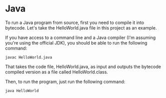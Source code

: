 # Java
To run a Java program from source, first you need to compile it into bytecode. Let's take the HelloWorld.java file in this project as an example.

If you have access to a command line and a Java compiler (I'm assuming you're using the official JDK), you should be able to run the following command:

```
javac HelloWorld.java
```

That takes the code file, HelloWorld.java, as input and outputs the bytecode compiled version as a file called HelloWorld.class.

Then, to run the program, just run the following command:

```
java HelloWorld
```
